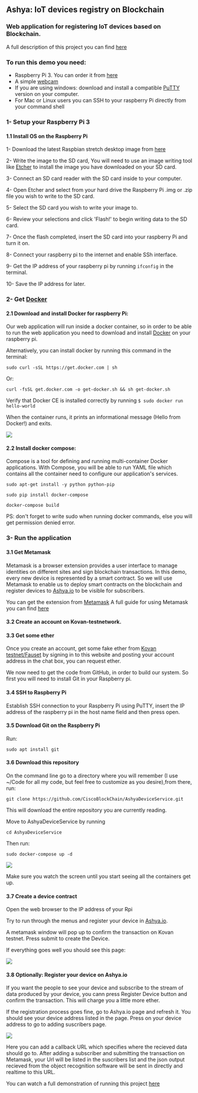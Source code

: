 ## Ashya: IoT devices registry on Blockchain 
###  Web application for registering IoT devices based on Blockchain.
A full description of this project you can find [here](https://github.com/CiscoBlockChain/EthExperiments/blob/master/KlugeAshay.md)


### To run this demo you need: 
- Raspberry Pi 3. You can order it from [here](https://www.amazon.de/dp/B07BFVYMJY/ref=asc_df_B07BFVYMJY58454054/?tag=googshopde-21&creative=22434&creativeASIN=B07BFVYMJY&linkCode=df0&hvadid=309008177512&hvpos=1o2&hvnetw=g&hvrand=14415320193451425642&hvpone=&hvptwo=&hvqmt=&hvdev=c&hvdvcmdl=&hvlocint=&hvlocphy=9061139&hvtargid=pla-436476818288&th=1&psc=1&tag=&ref=&adgrpid=65257070361&hvpone=&hvptwo=&hvadid=309008177512&hvpos=1o2&hvnetw=g&hvrand=14415320193451425642&hvqmt=&hvdev=c&hvdvcmdl=&hvlocint=&hvlocphy=9061139&hvtargid=pla-436476818288)
- A simple [webcam](https://www.google.com/search?rlz=1C1CHBD_enDE756DE756&biw=1280&bih=578&tbm=shop&ei=7HBhXNGqKc2asAe42IfIDw&q=simple+web+camera+logitech&oq=simple+web+camera+logitech&gs_l=psy-ab.3...15777.17091.0.17342.7.7.0.0.0.0.120.542.6j1.7.0....0...1c.1.64.psy-ab..0.0.0....0.pPMYop3Q7Lw#spd=15610673823399521644) 
- If you are using windows: download and install a compatible [PuTTY](https://www.chiark.greenend.org.uk/~sgtatham/putty/latest.html) version on your computer.
- For Mac or Linux users you can SSH to your raspberry Pi directly from your command shell 

### 1- Setup your Raspberry Pi 3
#### 1.1 Install OS on the Raspberry Pi
1- Download the latest Raspbian stretch desktop image from [here](https://www.raspberrypi.org/downloads/raspbian/)


2- Write the image to the SD card, You will need to use an image writing tool like [Etcher](https://www.balena.io/etcher/) to install the image you have downloaded on your SD card.

3- Connect an SD card reader with the SD card inside to your computer.

4- Open Etcher and select from your hard drive the Raspberry Pi .img or  .zip file you wish to write to the SD card.

5- Select the SD card you wish to write your image to.

6- Review your selections and click 'Flash!' to begin writing data to the SD card.

7- Once the flash completed, insert the SD card into your raspberry Pi and turn it on.

8- Connect your raspberry pi to the internet and enable SSh interface.

9- Get the IP address of your raspberry pi by running `ifconfig` in the terminal.

10- Save the IP address for later.

### 2- Get [Docker](https://docs.docker.com/) 

#### 2.1 Download and install Docker for raspberry Pi:

Our web application will run inside a docker container, so in order to be able to run the web application you need to download and install [Docker](https://docs.docker.com/install/linux/docker-ce/debian/) on your raspberry pi.

Alternatively, you can install docker by running this command in the terminal:

`sudo curl -sSL https://get.docker.com | sh`

Or:

`curl -fsSL get.docker.com -o get-docker.sh && sh get-docker.sh`

Verify that Docker CE is installed correctly by running
`
$ sudo docker run hello-world
`

 When the container runs, it prints an informational message (Hello from Docker!) and exits.
 
 ![](docker.jpg)
 
 #### 2.2 Install docker compose:

 Compose is a tool for defining and running multi-container Docker applications. With Compose, you will be able to run YAML file which   contains all the container need to configure our application's services. 
 
 `sudo apt-get install -y python python-pip`
 
 `sudo pip install docker-compose`
 
 `docker-compose build`
 
 PS: don't forget to write sudo when running docker commands, else you will get permission denied error. 

### 3- Run the application 

#### 3.1 Get Metamask
Metamask is a browser extension provides a user interface to manage identities on different sites and sign blockchain transactions.
In this demo, every new device is represented by a smart contract. So we will use Metamask to enable us to deploy smart contracts on the blockchain and register devices to [Ashya.io](https://ashya.io/) to be visible for subscribers.

You can get the extension from [Metamask](https://chrome.google.com/webstore/detail/metamask/nkbihfbeogaeaoehlefnkodbefgpgknn) 
A full guide for using Metamask you can find [here](https://medium.com/publicaio/a-complete-guide-to-using-metamask-updated-version-cd0d6f8c338f)

#### 3.2 Create an account on Kovan-testnetwork.

#### 3.3 Get some ether 
Once you create an account, get some fake ether from [Kovan testnet/Fauset](https://gitter.im/kovan-testnet/faucet) by signing in to this website and posting your account address in the chat box, you can request ether.

We now need to get the code from GitHub, in order to build our system. So first you will need to install Git in your Raspberry pi.

#### 3.4 SSH to Raspberry Pi
Establish SSH connection to your Raspberry Pi using PuTTY, insert the IP address of the raspberry pi in the host name field and then press open.

#### 3.5 Download Git on the Raspberry Pi

Run:

`sudo apt install git`


#### 3.6 Download this repository

On the command line go to a directory where you will remember (I use ~/Code for all my code, but feel free to customize as you desire),from there, run:

`git clone https://github.com/CiscoBlockChain/AshyaDeviceService.git `

This will download the entire repository you are currently reading.

Move to AshyaDeviceService by running 

`cd AshyaDeviceService`

Then run:

`sudo docker-compose up -d`

![](compose.png)

  Make sure you watch the screen until you start seeing all the containers get up. 
  
 #### 3.7 Create a device contract
 
 Open the web browser to the IP address of your Rpi
  
 Try to run through the menus and register your device in [Ashya.io](https://ashya.io/). 
 
 A metamask window will pop up to confirm the transaction on Kovan testnet. Press submit to create the Device.
  
 If everything goes well you should see this page:
 
 ![](device.png)
 
 #### 3.8 Optionally: Register your device on Ashya.io
 
 If you want the people to see your device and subscribe to the stream of data produced by your device, you cann press Register Device button and confirm the transaction. This will charge you a little more ether. 
 
 If the registration process goes fine, go to Ashya.io page and refresh it. You should see your device address listed in the page. 
 Press on your device address to go to adding suscribers page. 
 
 
 
 ![](register.png)
 
 Here you can add a callback URL which specifies where the recieved data should go to. 
 After adding a subscriber and submitting the transaction on Metamask, your Url will be listed in the suscribers list and the json   output recieved from the object recognition software will be sent in directly and realtime to this URL. 
 
 
 You can watch a full demonstration of running this project [here](https://www.youtube.com/watch?v=ROwVSwbi4Mo)
